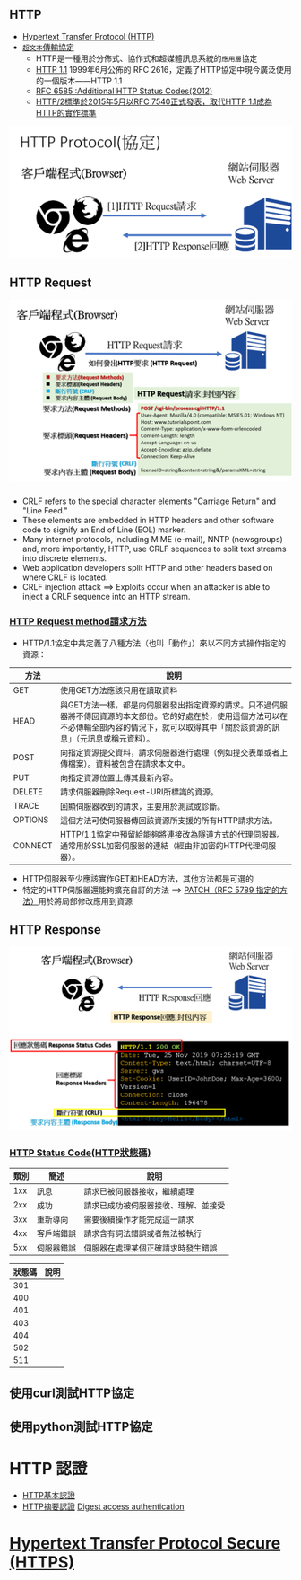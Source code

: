 
## HTTP

- [Hypertext Transfer Protocol (HTTP)](https://en.wikipedia.org/wiki/Hypertext_Transfer_Protocol)
- [`超文本`傳輸協定](https://zh.wikipedia.org/wiki/%E8%B6%85%E6%96%87%E6%9C%AC%E4%BC%A0%E8%BE%93%E5%8D%8F%E8%AE%AE)
  - HTTP是一種用於分佈式、協作式和超媒體訊息系統的`應用層`協定
  - [HTTP 1.1](https://datatracker.ietf.org/doc/html/rfc2616) 1999年6月公佈的 RFC 2616，定義了HTTP協定中現今廣泛使用的一個版本——HTTP 1.1
  - [RFC 6585 :Additional HTTP Status Codes(2012)](https://datatracker.ietf.org/doc/html/rfc6585)
  - [HTTP/2標準於2015年5月以RFC 7540正式發表，取代HTTP 1.1成為HTTP的實作標準](https://datatracker.ietf.org/doc/html/rfc7540)



![http](http.png)

## HTTP Request

![HTTP_Request](HTTP_Request.png)


###
- CRLF refers to the special character elements "Carriage Return" and "Line Feed." 
- These elements are embedded in HTTP headers and other software code to signify an End of Line (EOL) marker. 
- Many internet protocols, including MIME (e-mail), NNTP (newsgroups) and, more importantly, HTTP, use CRLF sequences to split text streams into discrete elements. 
- Web application developers split HTTP and other headers based on where CRLF is located. 
- CRLF injection attack ==> Exploits occur when an attacker is able to inject a CRLF sequence into an HTTP stream. 

### [HTTP Request method請求方法](https://zh.wikipedia.org/wiki/%E8%B6%85%E6%96%87%E6%9C%AC%E4%BC%A0%E8%BE%93%E5%8D%8F%E8%AE%AE)

- HTTP/1.1協定中共定義了八種方法（也叫「動作」）來以不同方式操作指定的資源：

|方法 | 說明 |
| -------|  -------|
|GET|使用GET方法應該只用在讀取資料|
|HEAD|與GET方法一樣，都是向伺服器發出指定資源的請求。只不過伺服器將不傳回資源的本文部份。它的好處在於，使用這個方法可以在不必傳輸全部內容的情況下，就可以取得其中「關於該資源的訊息」（元訊息或稱元資料）。|
|POST|向指定資源提交資料，請求伺服器進行處理（例如提交表單或者上傳檔案）。資料被包含在請求本文中。|
|PUT|向指定資源位置上傳其最新內容。|
|DELETE|請求伺服器刪除Request-URI所標識的資源。|
|TRACE|回顯伺服器收到的請求，主要用於測試或診斷。|
|OPTIONS|這個方法可使伺服器傳回該資源所支援的所有HTTP請求方法。|
|CONNECT|HTTP/1.1協定中預留給能夠將連接改為隧道方式的代理伺服器。通常用於SSL加密伺服器的連結（經由非加密的HTTP代理伺服器）。|

- HTTP伺服器至少應該實作GET和HEAD方法，其他方法都是可選的
- 特定的HTTP伺服器還能夠擴充自訂的方法 ==> [PATCH（RFC 5789 指定的方法）](https://datatracker.ietf.org/doc/html/rfc5789)用於將局部修改應用到資源

## HTTP Response

![HTTP_Response](HTTP_Response.png)


### [HTTP Status Code(HTTP狀態碼)](https://zh.wikipedia.org/wiki/HTTP%E7%8A%B6%E6%80%81%E7%A0%81)

| 類別 |  簡述  | 說明 |
|  ---- |  -----  | -----  | 
| 1xx| 訊息| 請求已被伺服器接收，繼續處理|
| 2xx| 成功| 請求已成功被伺服器接收、理解、並接受|
| 3xx| 重新導向| 需要後續操作才能完成這一請求|
| 4xx| 客戶端錯誤| 請求含有詞法錯誤或者無法被執行|
| 5xx| 伺服器錯誤| 伺服器在處理某個正確請求時發生錯誤|



| 狀態碼 |   說明 |
|  ---- |   -----  | 
| 301 |  |
| 400  |  |
| 401 |  |
| 403 |  |
| 404 |  |
| 502 |  |
| 511 |  |

## 使用curl測試HTTP協定

## 使用python測試HTTP協定


# HTTP 認證

- [HTTP基本認證](https://zh.wikipedia.org/wiki/HTTP%E5%9F%BA%E6%9C%AC%E8%AE%A4%E8%AF%81)
- [HTTP摘要認證](https://zh.wikipedia.org/wiki/HTTP%E6%91%98%E8%A6%81%E8%AE%A4%E8%AF%81)  [Digest access authentication](https://en.wikipedia.org/wiki/Digest_access_authentication)


# [Hypertext Transfer Protocol Secure (HTTPS)](https://en.wikipedia.org/wiki/HTTPS)
